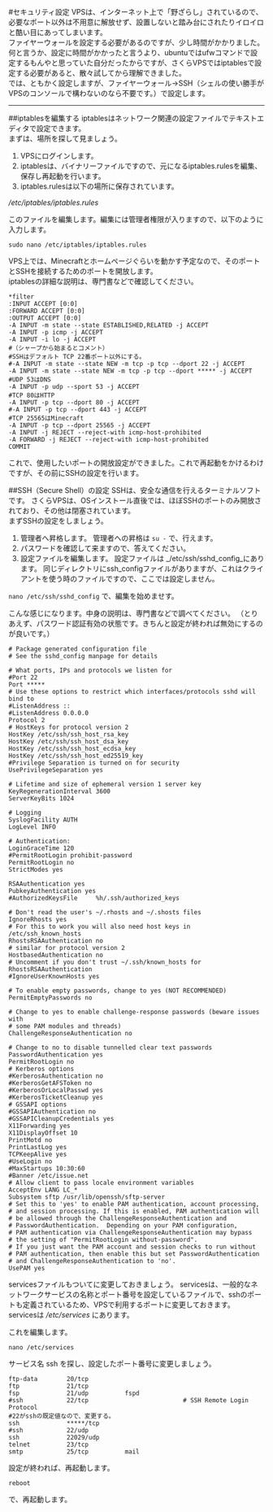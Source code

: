 #セキュリティ設定
 VPSは、インターネット上で「野ざらし」されているので、必要なポート以外は不用意に解放せず、設置しないと踏み台にされたりイロイロと酷い目にあってしまいます。  
 ファイヤーウォールを設定する必要があるのですが、少し時間がかかりました。  
 何と言うか、設定に時間がかかったと言うより、ubuntuではufwコマンドで設定するもんやと思っていた自分だったからですが、さくらVPSではiptablesで設定する必要があると、散々試してから理解できました。  
 では、ともかく設定しますが、ファイヤーウォール→SSH（シェルの使い勝手がVPSのコンソールで構わないのなら不要です。）で設定します。  

---
##iptablesを編集する
 iptablesはネットワーク関連の設定ファイルでテキストエディタで設定できます。  
 まずは、場所を探して見ましょう。

1. VPSにログインします。
1. iptablesは、バイナリーファイルですので、元になるiptables.rulesを編集、保存し再起動を行います。
1. iptables.rulesは以下の場所に保存されています。

_/etc/iptables/iptables.rules_  

このファイルを編集します。編集には管理者権限が入りますので、以下のように入力します。

```
sudo nano /etc/iptables/iptables.rules
```

VPS上では、Minecraftとホームページぐらいを動かす予定なので、そのポートとSSHを接続するためのポートを開放します。  
iptablesの詳細な説明は、専門書などで確認してください。
```
*filter
:INPUT ACCEPT [0:0]
:FORWARD ACCEPT [0:0]
:OUTPUT ACCEPT [0:0]
-A INPUT -m state --state ESTABLISHED,RELATED -j ACCEPT
-A INPUT -p icmp -j ACCEPT
-A INPUT -i lo -j ACCEPT
#（シャープから始まるとコメント）
#SSHはデフォルト TCP 22番ポート以外にする。
#-A INPUT -m state --state NEW -m tcp -p tcp --dport 22 -j ACCEPT
-A INPUT -m state --state NEW -m tcp -p tcp --dport ***** -j ACCEPT
#UDP 53はDNS
-A INPUT -p udp --sport 53 -j ACCEPT
#TCP 80はHTTP
-A INPUT -p tcp --dport 80 -j ACCEPT
#-A INPUT -p tcp --dport 443 -j ACCEPT
#TCP 25565はMinecraft
-A INPUT -p tcp --dport 25565 -j ACCEPT
-A INPUT -j REJECT --reject-with icmp-host-prohibited
-A FORWARD -j REJECT --reject-with icmp-host-prohibited
COMMIT
```

これで、使用したいポートの開放設定ができました。これで再起動をかけるわけですが、その前にSSHの設定を行います。

##SSH（Secure Shell）の設定
 SSHは、安全な通信を行えるターミナルソフトです。
 さくらVPSは、OSインストール直後では、ほぼSSHのポートのみ開放されており、その他は閉塞されています。  
 まずSSHの設定をしましょう。

1. 管理者へ昇格します。  管理者への昇格は  ```su -```   で、行えます。
1. パスワードを確認して来ますので、答えてください。
1. 設定ファイルを編集します。  設定ファイルは _/etc/ssh/sshd_config_にあります。  同じディレクトリにssh_configファイルがありますが、これはクライアントを使う時のファイルですので、ここでは設定しません。

```nano /etc/ssh/sshd_config```
で、編集を始めませす。

こんな感じになります。中身の説明は、専門書などで調べてください。  （とりあえず、パスワード認証有効の状態です。きちんと設定が終われば無効にするのが良いです。）
```
# Package generated configuration file
# See the sshd_config manpage for details

# What ports, IPs and protocols we listen for
#Port 22
Port *****
# Use these options to restrict which interfaces/protocols sshd will bind to
#ListenAddress ::
#ListenAddress 0.0.0.0
Protocol 2
# HostKeys for protocol version 2
HostKey /etc/ssh/ssh_host_rsa_key
HostKey /etc/ssh/ssh_host_dsa_key
HostKey /etc/ssh/ssh_host_ecdsa_key
HostKey /etc/ssh/ssh_host_ed25519_key
#Privilege Separation is turned on for security
UsePrivilegeSeparation yes

# Lifetime and size of ephemeral version 1 server key
KeyRegenerationInterval 3600
ServerKeyBits 1024

# Logging
SyslogFacility AUTH
LogLevel INFO

# Authentication:
LoginGraceTime 120
#PermitRootLogin prohibit-password
PermitRootLogin no
StrictModes yes

RSAAuthentication yes
PubkeyAuthentication yes
#AuthorizedKeysFile     %h/.ssh/authorized_keys

# Don't read the user's ~/.rhosts and ~/.shosts files
IgnoreRhosts yes
# For this to work you will also need host keys in /etc/ssh_known_hosts
RhostsRSAAuthentication no
# similar for protocol version 2
HostbasedAuthentication no
# Uncomment if you don't trust ~/.ssh/known_hosts for RhostsRSAAuthentication
#IgnoreUserKnownHosts yes

# To enable empty passwords, change to yes (NOT RECOMMENDED)
PermitEmptyPasswords no

# Change to yes to enable challenge-response passwords (beware issues with
# some PAM modules and threads)
ChallengeResponseAuthentication no

# Change to no to disable tunnelled clear text passwords
PasswordAuthentication yes
PermitRootLogin no
# Kerberos options
#KerberosAuthentication no
#KerberosGetAFSToken no
#KerberosOrLocalPasswd yes
#KerberosTicketCleanup yes
# GSSAPI options
#GSSAPIAuthentication no
#GSSAPICleanupCredentials yes
X11Forwarding yes
X11DisplayOffset 10
PrintMotd no
PrintLastLog yes
TCPKeepAlive yes
#UseLogin no
#MaxStartups 10:30:60
#Banner /etc/issue.net
# Allow client to pass locale environment variables
AcceptEnv LANG LC_*
Subsystem sftp /usr/lib/openssh/sftp-server
# Set this to 'yes' to enable PAM authentication, account processing,
# and session processing. If this is enabled, PAM authentication will
# be allowed through the ChallengeResponseAuthentication and
# PasswordAuthentication.  Depending on your PAM configuration,
# PAM authentication via ChallengeResponseAuthentication may bypass
# the setting of "PermitRootLogin without-password".
# If you just want the PAM account and session checks to run without
# PAM authentication, then enable this but set PasswordAuthentication
# and ChallengeResponseAuthentication to 'no'.
UsePAM yes
```

servicesファイルもついてに変更しておきましょう。
servicesは、一般的なネットワークサービスの名称とポート番号を設定しているファイルで、sshのポートも定義されているため、VPSで利用するポートに変更しておきます。  servicesは _/etc/services_ にあります。

これを編集します。
```
nano /etc/services
```

サービス名 ssh を探し、設定したポート番号に変更しましょう。
```
ftp-data        20/tcp
ftp             21/tcp
fsp             21/udp          fspd
#ssh            22/tcp                          # SSH Remote Login Protocol
#22がsshの既定値なので、変更する。
ssh             *****/tcp
#ssh            22/udp
ssh             22029/udp
telnet          23/tcp
smtp            25/tcp          mail
```
設定が終われば、再起動します。

```
reboot
```
で、再起動します。

